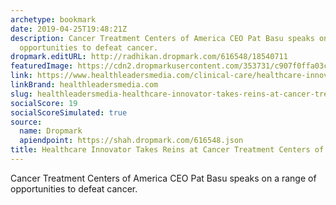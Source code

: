 ```yaml
---
archetype: bookmark
date: 2019-04-25T19:48:21Z
description: Cancer Treatment Centers of America CEO Pat Basu speaks on a range of
  opportunities to defeat cancer.
dropmark.editURL: http://radhikan.dropmark.com/616548/18540711
featuredImage: https://cdn2.dropmarkusercontent.com/353731/c907f0ffa03cb10a874b44fdd2f0743fe4bdd9612c1fe777a1848ab9b21d251d/thumbnail/cancer-patient-resting_2.jpg?Expires=1557430062&Signature=GIplO4qJksY4MFw6BQMM0~8asuczRCRT~PaxifJKo7i4UYZ6h2CM14wzLzFPpuWbOtIVFkC6peqPW2moj3R-JA-2v5R0EpUS~vqIhtGMF7YA8CAJp8WH0x9~mv-~xE7V7y2kGyr02Uv2b9Irf39Et22MojAIQ9OBylBfjePn93W5dsI8MiInNmGTQX7Bn11BBe2D1oEJo53-zBDEZzkbsPpLCeUaDoI5lt7hZPT9sOdHrRd7FxhGjArLd4fOYujP~gpDW5VSX~hbvaNmkX5~tewIaB-qbjEu4NYb4PVcl-czibsrDXDtC3Eba87-TlUApNvUonlYIyg8h2rpJ1GTWw__&Key-Pair-Id=APKAITQYWVEN757ZA4KQ
link: https://www.healthleadersmedia.com/clinical-care/healthcare-innovator-takes-reins-cancer-treatment-centers-america
linkBrand: healthleadersmedia.com
slug: healthleadersmedia-healthcare-innovator-takes-reins-at-cancer-treatment-centers-of-america
socialScore: 19
socialScoreSimulated: true
source:
  name: Dropmark
  apiendpoint: https://shah.dropmark.com/616548.json
title: Healthcare Innovator Takes Reins at Cancer Treatment Centers of America
---
```

Cancer Treatment Centers of America CEO Pat Basu speaks on a range of opportunities to defeat cancer.